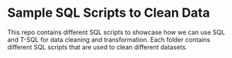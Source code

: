 # Sample SQL Scripts to Clean Data

This repo contains different SQL scripts to showcase how we can use SQL and T-SQL for data cleaning and transformation. Each folder contains different SQL scripts that are used to clean different datasets.